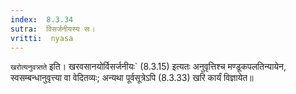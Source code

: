 ```yaml
---
index:  8.3.34
sutra:  विसर्जनीयस्य सः।
vritti:  nyasa
---
```


`खरोत्यनुवत्र्तते` इति। खरवसानयोर्विसर्जनीयः` (8.3.15) इत्यतः अनुवृत्तिश्च मण्डूकपलतिन्यायेन, स्वसम्बन्धानुवृत्त्या वा वेदितव्यः; अन्यथा पूर्वसूत्रेऽपि (8.3.33) खरि कार्यं विज्ञायेत॥
